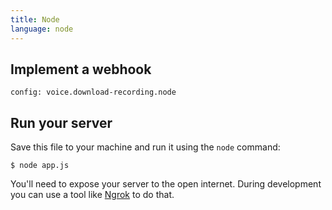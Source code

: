 ```yaml
---
title: Node
language: node
---
```


## Implement a webhook

```code
config: voice.download-recording.node
```

## Run your server

Save this file to your machine and run it using the `node` command:

```
$ node app.js
```

You'll need to expose your server to the open internet. During development you can use a tool like [Ngrok](https://www.nexmo.com/blog/2017/07/04/local-development-nexmo-ngrok-tunnel-dr/) to do that.
